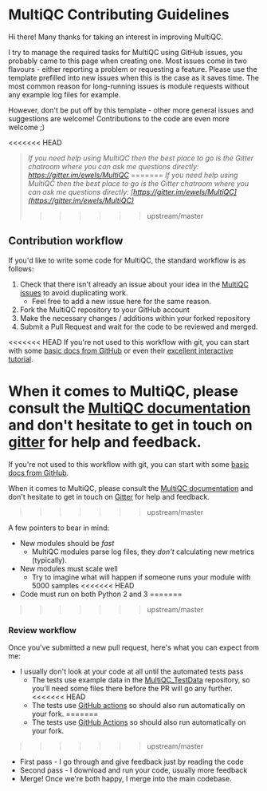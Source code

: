 # MultiQC Contributing Guidelines

Hi there! Many thanks for taking an interest in improving MultiQC.

I try to manage the required tasks for MultiQC using GitHub issues, you probably came to this page when creating one. Most issues come in two flavours - either reporting a problem or requesting a feature. Please use the template prefilled into new issues when this is the case as it saves time. The most common reason for long-running issues is module requests without any example log files for example.

However, don't be put off by this template - other more general issues and suggestions are welcome! Contributions to the code are even more welcome ;)

<<<<<<< HEAD
> _If you need help using MultiQC then the best place to go is the Gitter chatroom where you can ask me questions directly: https://gitter.im/ewels/MultiQC_
=======
> _If you need help using MultiQC then the best place to go is the Gitter chatroom where you can ask me questions directly: [https://gitter.im/ewels/MultiQC](https://gitter.im/ewels/MultiQC)_
>>>>>>> upstream/master

## Contribution workflow
If you'd like to write some code for MultiQC, the standard workflow
is as follows:

1. Check that there isn't already an issue about your idea in the
   [MultiQC issues](https://github.com/ewels/MultiQC/issues) to avoid
   duplicating work.
    * Feel free to add a new issue here for the same reason.
2. Fork the MultiQC repository to your GitHub account
3. Make the necessary changes / additions within your forked repository
4. Submit a Pull Request and wait for the code to be reviewed and merged.

<<<<<<< HEAD
If you're not used to this workflow with git, you can start with some [basic docs from GitHub](https://help.github.com/articles/fork-a-repo/) or even their [excellent interactive tutorial](https://try.github.io/).

When it comes to MultiQC, please consult the [MultiQC documentation](http://multiqc.info/docs/) and don't hesitate to get in touch on [gitter](https://gitter.im/ewels/MultiQC) for help and feedback.
=======
If you're not used to this workflow with git, you can start with some [basic docs from GitHub](https://help.github.com/articles/fork-a-repo/).

When it comes to MultiQC, please consult the [MultiQC documentation](http://multiqc.info/docs/) and don't hesitate to get in touch on [Gitter](https://gitter.im/ewels/MultiQC) for help and feedback.
>>>>>>> upstream/master

A few pointers to bear in mind:

* New modules should be _fast_
    * MultiQC modules parse log files, they _don't_ calculating new metrics (typically).
* New modules must scale well
    * Try to imagine what will happen if someone runs your module with 5000 samples
<<<<<<< HEAD
* Code must run on both Python 2 and 3
=======
>>>>>>> upstream/master

### Review workflow
Once you've submitted a new pull request, here's what you can expect from me:

* I usually don't look at your code at all until the automated tests pass
   * The tests use example data in the [MultiQC_TestData](https://github.com/ewels/MultiQC_TestData) repository, so you'll need some files there before the PR will go any further.
<<<<<<< HEAD
   * The tests use [GitHub actions](https://github.com/features/actions) so should also run automatically on your fork.
=======
   * The tests use [GitHub Actions](https://github.com/features/actions) so should also run automatically on your fork.
>>>>>>> upstream/master
* First pass - I go through and give feedback just by reading the code
* Second pass - I download and run your code, usually more feedback
* Merge! Once we're both happy, I merge into the main codebase.
